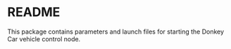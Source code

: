 # README #

This package contains parameters and launch files for starting the Donkey Car
vehicle control node.
